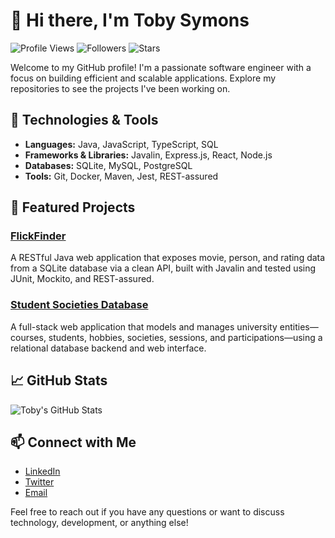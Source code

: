 # 👋 Hi there, I'm Toby Symons

![Profile Views](https://komarev.com/ghpvc/?username=toby-sym&color=blue) ![Followers](https://img.shields.io/github/followers/toby-sym?style=social) ![Stars](https://img.shields.io/github/stars/toby-sym?style=social)

Welcome to my GitHub profile! I'm a passionate software engineer with a focus on building efficient and scalable applications. Explore my repositories to see the projects I've been working on.

## 🔧 Technologies & Tools

- **Languages:** Java, JavaScript, TypeScript, SQL
- **Frameworks & Libraries:** Javalin, Express.js, React, Node.js
- **Databases:** SQLite, MySQL, PostgreSQL
- **Tools:** Git, Docker, Maven, Jest, REST-assured

## 🚀 Featured Projects

### [FlickFinder](https://github.com/toby-sym/FlickFinder-App)
A RESTful Java web application that exposes movie, person, and rating data from a SQLite database via a clean API, built with Javalin and tested using JUnit, Mockito, and REST-assured.

### [Student Societies Database](https://github.com/toby-sym/Student-Societies-Database)
A full-stack web application that models and manages university entities—courses, students, hobbies, societies, sessions, and participations—using a relational database backend and web interface.

## 📈 GitHub Stats

![Toby's GitHub Stats](https://github-readme-stats.vercel.app/api?username=toby-sym&show_icons=true&hide_title=true&count_private=true&hide=prs)

## 📫 Connect with Me

- [LinkedIn](https://www.linkedin.com/in/toby-symons/)
- [Twitter](https://twitter.com/toby_symons)
- [Email](mailto:toby@example.com)

Feel free to reach out if you have any questions or want to discuss technology, development, or anything else!
